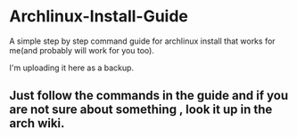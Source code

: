 # Archlinux-Install-Guide
A simple step by step command guide for archlinux install that works for me(and probably will work for you too). 

I'm uploading it here as a backup.

## Just follow the commands in the guide and if you are not sure about something , look it up in the arch wiki.
